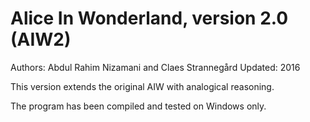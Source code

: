 # Alice In Wonderland, version 2.0 (AIW2)

Authors: Abdul Rahim Nizamani and Claes Strannegård
Updated: 2016

This version extends the original AIW with analogical reasoning.

The program has been compiled and tested on Windows only.
